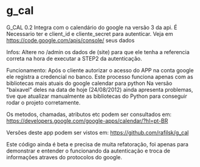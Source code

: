 g_cal
=====


G_CAL 0.2 Integra com o calendário do google na versão 3 da api. É Necessario ter e client_id e cliente_secret para autenticar. Veja em https://code.google.com/apis/console/ seus dados

Infos: Altere no /admin os dados de (site) para que ele tenha a referencia correta na hora de executar a STEP2 da autenticação.

Funcionamento: Após o cliente autorizar o acesso do APP na conta google ele registra a credencial no banco. Este processo funciona apenas com as bibliotecas mais atuais do google calendar para python Na versão "baixavel" deles na data de hoje (24/08/2012) ainda apresenta problemas, tive que atualizar manualmente as bibliotecas do Python para conseguir rodar o projeto corretamente.

Os metodos, chamadas, atributos etc podem ser consultados em: https://developers.google.com/google-apps/calendar/?hl=pt-BR

Versões deste app podem ser vistos em: https://github.com/rafilsk/g_cal

Este código ainda é beta e precisa de muita refatoração, foi apenas para demonstrar e entender o funcionando da autenticação e troca de informações atraves do protocolos do google.
